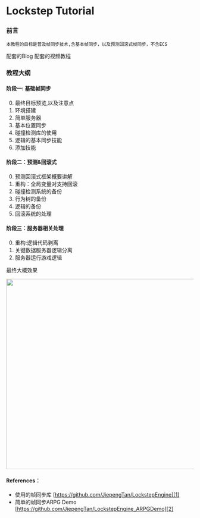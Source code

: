 #  Lockstep Tutorial

### 前言
	本教程的目标是普及帧同步技术,含基本帧同步，以及预测回滚式帧同步，不含ECS
配套的Blog 
配套的视频教程

### 教程大纲
#### 阶段一: 基础帧同步
0. 最终目标预览,以及注意点
1. 环境搭建
2. 简单服务器 
3. 基本位置同步
4. 碰撞检测库的使用
5. 逻辑的基本同步技能
6. 添加技能

#### 阶段二：预测&回滚式 
0. 预测回滚式框架概要讲解
1. 重构：全局变量对支持回滚
2. 碰撞检测系统的备份
3. 行为树的备份
4. 逻辑的备份
6. 回滚系统的处理

#### 阶段三：服务器相关处理
0. 重构:逻辑代码剥离
1. 关键数据服务器逻辑分离
2. 服务器运行游戏逻辑



最终大概效果
<p align="center"> <img src="https://github.com/JiepengTan/JiepengTan.github.io/blob/master/assets/img/blog/LockstepPlatform/LPD_11_Network.gif?raw=true" width="512"/></p>

#### **References：** 
- 使用的帧同步库 [https://github.com/JiepengTan/LockstepEngine][1]
- 简单的帧同步ARPG Demo [https://github.com/JiepengTan/LockstepEngine_ARPGDemo][2]


 [1]: https://github.com/JiepengTan/LockstepEngine
 [2]: https://github.com/JiepengTan/LockstepEngine_ARPGDemo
 [3]: https://github.com/sschmid/Entitas-CSharp
 [4]: https://github.com/JiepengTan/LockstepMath
 [5]: https://github.com/JiepengTan/LockstepCollision
 [6]: https://github.com/JiepengTan/LockstepPlatform/releases
 [7]: https://github.com/sschmid/Entitas-CSharp/releases
 [8]: https://github.com/JiepengTan/LockstepPathFinding
 [9]: https://github.com/JiepengTan/LockstepBehaviorTree
 [10]: https://github.com/JiepengTan/ME
 [12]: https://www.bilibili.com/video/av55450233
 [13]: https://github.com/JiepengTan/LockstepEngine_ARPGDemo/releases/tag/v0.1.0
 [14]: https://github.com/JiepengTan/Lockstep_Demo2D_Tank
 [15]: https://www.bilibili.com/video/av64460304/
 [16]: https://github.com/egametang/ET